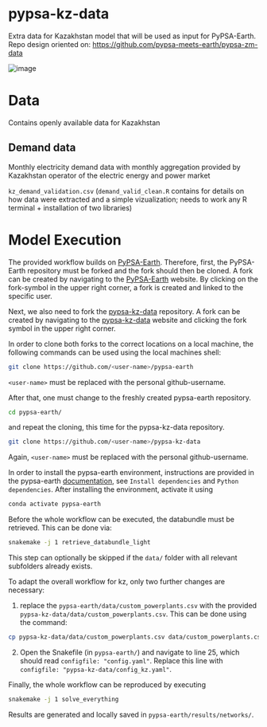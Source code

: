 # pypsa-kz-data
Extra data for Kazakhstan model that will be used as input for PyPSA-Earth.
Repo design oriented on: https://github.com/pypsa-meets-earth/pypsa-zm-data

![image](https://user-images.githubusercontent.com/61968949/231397315-bc490876-abb6-45c4-bf01-e26f90c9db93.png)

# Data

Contains openly available data for Kazakhstan

## Demand data

Monthly electricity demand data with monthly aggregation provided by Kazakhstan operator of the electric energy and power market

`kz_demand_validation.csv`
(`demand_valid_clean.R` contains for details on how data were extracted and a simple vizualization; needs to work any R terminal + installation of two libraries)

# Model Execution

The provided workflow builds on [PyPSA-Earth](https://github.com/pypsa-meets-earth/pypsa-earth). Therefore, first, the PyPSA-Earth repository must be forked and the fork should then be cloned. A fork can be created by navigating to the [PyPSA-Earth](https://github.com/pypsa-meets-earth/pypsa-earth) website. By clicking on the fork-symbol in the upper right corner, a fork is created and linked to the specific user.

Next, we also need to fork the [pypsa-kz-data](https://github.com/pypsa-meets-earth/pypsa-kz-data) repository. A fork can be created by navigating to the [pypsa-kz-data](https://github.com/pypsa-meets-earth/pypsa-kz-data) website and clicking the fork symbol in the upper right corner.

In order to clone both forks to the correct locations on a local machine, the following commands can be used using the local machines shell:
```bash
git clone https://github.com/<user-name>/pypsa-earth
```
`<user-name>` must be replaced with the personal github-username.

After that, one must change to the freshly created pypsa-earth repository.
```bash
cd pypsa-earth/
```
and repeat the cloning, this time for the pypsa-kz-data repository.
```bash
git clone https://github.com/<user-name>/pypsa-kz-data
```
Again, `<user-name>` must be replaced with the personal github-username.

In order to install the pypsa-earth environment, instructions are provided in the pypsa-earth [documentation](https://pypsa-earth.readthedocs.io/en/latest/installation.html), see `Install dependencies` and `Python dependencies`.
After installing the environment, activate it using
```bash
conda activate pypsa-earth
```
Before the whole workflow can be executed, the databundle must be retrieved. This can be done via:
```bash
snakemake -j 1 retrieve_databundle_light
```
This step can optionally be skipped if the `data/` folder with all relevant subfolders already exists.

To adapt the overall workflow for kz, only two further changes are necessary:
1. replace the `pypsa-earth/data/custom_powerplants.csv` with the provided `pypsa-kz-data/data/custom_powerplants.csv`. This can be done using the command:
```bash
cp pypsa-kz-data/data/custom_powerplants.csv data/custom_powerplants.csv
```

2. Open the Snakefile (in `pypsa-earth/`) and navigate to line 25, which should read `configfile: "config.yaml"`. Replace this line with `configfile: "pypsa-kz-data/config_kz.yaml"`.

 Finally, the whole workflow can be reproduced by executing
```bash
snakemake -j 1 solve_everything
```

Results are generated and locally saved in `pypsa-earth/results/networks/`.